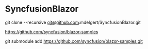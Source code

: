 # SyncfusionBlazor

git clone --recursive git@github.com:mdelgert/SyncfusionBlazor.git

https://github.com/syncfusion/blazor-samples

git submodule add https://github.com/syncfusion/blazor-samples.git